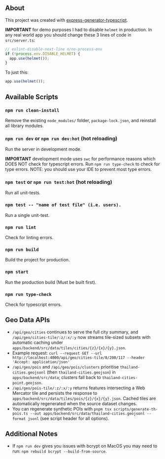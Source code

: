 ## About

This project was created with [express-generator-typescript](https://github.com/seanpmaxwell/express-generator-typescript).

**IMPORTANT** for demo purposes I had to disable `helmet` in production. In any real world app you should change these 3 lines of code in `src/server.ts`:
```ts
// eslint-disable-next-line n/no-process-env
if (!process.env.DISABLE_HELMET) {
  app.use(helmet());
}
```

To just this:
```ts
app.use(helmet());
```


## Available Scripts

### `npm run clean-install`

Remove the existing `node_modules/` folder, `package-lock.json`, and reinstall all library modules.


### `npm run dev` or `npm run dev:hot` (hot reloading)

Run the server in development mode.<br/>

**IMPORTANT** development mode uses `swc` for performance reasons which DOES NOT check for typescript errors. Run `npm run type-check` to check for type errors. NOTE: you should use your IDE to prevent most type errors.


### `npm test` or `npm run test:hot` (hot reloading)

Run all unit-tests.


### `npm test -- "name of test file" (i.e. users).`

Run a single unit-test.


### `npm run lint`

Check for linting errors.


### `npm run build`

Build the project for production.


### `npm start`

Run the production build (Must be built first).


### `npm run type-check`

Check for typescript errors.


## Geo Data APIs

- `/api/geo/cities` continues to serve the full city summary, and `/api/geo/cities-tile/:z/:x/:y` now streams tile-sized subsets with automatic caching under `apps/backend/src/data/tiles/cities/{z}/{x}/{y}.json`.
- Example request: `curl --request GET --url http://localhost:4000/api/geo/cities-tile/8/200/117 --header 'Accept: application/json'`
- `/api/geo/pois` and `/api/geo/pois/clusters` prioritise `thailand-cities.geojsonl` (then `thailand-cities.geojson`) in `apps/backend/src/data`; clusters fall back to `thailand-cities-point.geojson`.
- `/api/geo/pois-tile/:z/:x/:y` returns features intersecting a Web Mercator tile and persists the response to `apps/backend/src/data/tiles/pois/{z}/{x}/{y}.json`. Cached tiles are automatically regenerated when the source dataset changes.
- You can regenerate synthetic POIs with `pnpm tsx scripts/generate-th-pois.ts --out apps/backend/src/data/thailand-cities.geojsonl --format jsonl` (see script header for all options).


## Additional Notes

- If `npm run dev` gives you issues with bcrypt on MacOS you may need to run: `npm rebuild bcrypt --build-from-source`. 
